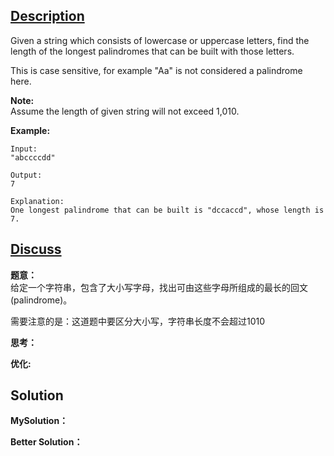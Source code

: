 ## [Description](https://leetcode.com/problems/longest-palindrome/description/) 

Given a string which consists of lowercase or uppercase letters, find the length of the longest palindromes that can be built with those letters.  

This is case sensitive, for example "Aa" is not considered a palindrome here.   

**Note:**   
Assume the length of given string will not exceed 1,010.


**Example:**  
```
Input:
"abccccdd"

Output:
7

Explanation:
One longest palindrome that can be built is "dccaccd", whose length is 7.
```
## [Discuss](https://discuss.leetcode.com/category/536/longest-palindrome)
**题意：**   
给定一个字符串，包含了大小写字母，找出可由这些字母所组成的最长的回文(palindrome)。

需要注意的是：这道题中要区分大小写，字符串长度不会超过1010  

**思考：**  

**优化:**   


## Solution
**MySolution：**   


**Better Solution：**  
